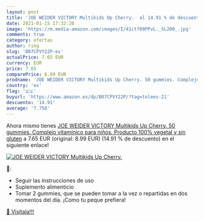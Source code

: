 ```yaml
---
layout: post
title: 'JOE WEIDER VICTORY Multikids Up Cherry.  al 14.91 % de descuento'
date: 2021-01-15 17:32:20
image: 'https://m.media-amazon.com/images/I/41ctf09PPvL._SL200_.jpg'
comments: true
category: ofertas
author: ring
slug: 'B07CPVY22P-es'
actualPrice: 7.65 EUR
currency: EUR
price: 7.65
comparePrice: 8.99 EUR
prodname: 'JOE WEIDER VICTORY Multikids Up Cherry. 50 gummies. Complejo vitamínico para niños. Producto 100% vegetal y sin gluten'
country: 'es'
flag: '🇪🇸'
buyurl: 'https://www.amazon.es/dp/B07CPVY22P/?tag=tolees-21'
descuento: '14.91'
average: '7.758'
---
```


Ahora mismo tienes [JOE WEIDER VICTORY Multikids Up Cherry. 50 gummies. Complejo vitamínico para niños. Producto 100% vegetal y sin gluten](https://www.amazon.es/dp/B07CPVY22P/?tag=tolees-21) a 7.65 EUR (original: 8.99 EUR) (14.91 %  de descuento) en el siguiente enlace!

[![JOE WEIDER VICTORY Multikids Up Cherry. ](https://m.media-amazon.com/images/I/41ctf09PPvL._SL200_.jpg)](https://www.amazon.es/dp/B07CPVY22P/?tag=tolees-21)

🔎:

- Seguir las instrucciones de uso
- Suplemento alimenticio
- Tomar 2 gummies, que se pueden tomar a la vez o repartidas en dos momentos del día. ¡Como tu peque prefiera!

[🛒 Visítala!!!](https://www.amazon.es/dp/B07CPVY22P/?tag=tolees-21)
